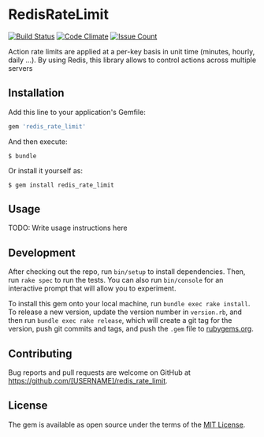 # RedisRateLimit

[![Build Status](https://secure.travis-ci.org/neceha-bgl/redis_rate_limit.svg?branch=master)](http://travis-ci.org/neceha-bgl/redis_rate_limit)
[![Code Climate](https://codeclimate.com/github/neceha-bgl/redis_rate_limit/badges/gpa.svg)](https://codeclimate.com/github/neceha-bgl/redis_rate_limit)
[![Issue Count](https://codeclimate.com/github/neceha-bgl/redis_rate_limit/badges/issue_count.svg)](https://codeclimate.com/github/neceha-bgl/redis_rate_limit)

Action rate limits are applied at a per-key basis in unit time (minutes, hourly, daily ...). By using Redis, this library allows to control actions across multiple servers

## Installation

Add this line to your application's Gemfile:

```ruby
gem 'redis_rate_limit'
```

And then execute:

    $ bundle

Or install it yourself as:

    $ gem install redis_rate_limit

## Usage

TODO: Write usage instructions here

## Development

After checking out the repo, run `bin/setup` to install dependencies. Then, run `rake spec` to run the tests. You can also run `bin/console` for an interactive prompt that will allow you to experiment.

To install this gem onto your local machine, run `bundle exec rake install`. To release a new version, update the version number in `version.rb`, and then run `bundle exec rake release`, which will create a git tag for the version, push git commits and tags, and push the `.gem` file to [rubygems.org](https://rubygems.org).

## Contributing

Bug reports and pull requests are welcome on GitHub at https://github.com/[USERNAME]/redis_rate_limit.


## License

The gem is available as open source under the terms of the [MIT License](http://opensource.org/licenses/MIT).


